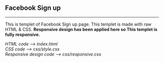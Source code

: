 <h2>Facebook Sign up</h2> 
<hr/>
<p>This is templet of Facebook Sign up page. This templet is made with raw HTML & CSS. <b>Responsive design has been applied here so This templet is fully responsive. </b> </p>


<i>HTML code --> index.html</i> <br/>
<i>CSS code --> css/style.css</i><br/>
<i>Responsive design code --> css/responsive.css</i><br/>